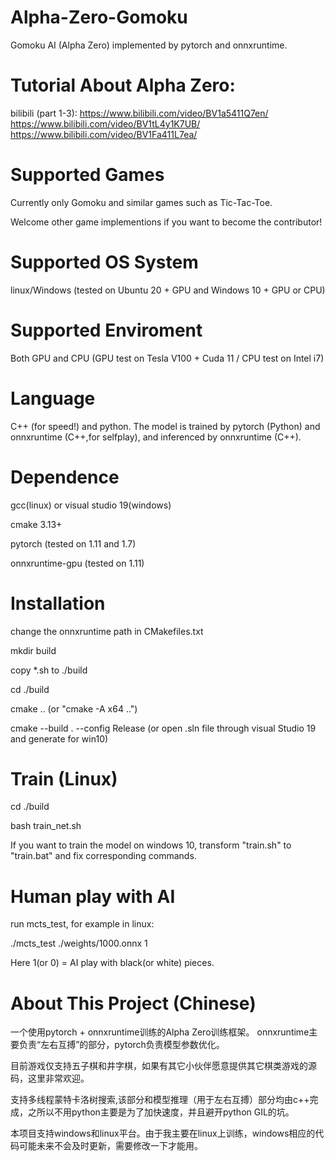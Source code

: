 # Alpha-Zero-Gomoku
Gomoku AI (Alpha Zero) implemented by pytorch and onnxruntime.

# Tutorial About Alpha Zero:
bilibili (part 1-3):
https://www.bilibili.com/video/BV1a5411Q7en/
https://www.bilibili.com/video/BV1tL4y1K7UB/
https://www.bilibili.com/video/BV1Fa411L7ea/

# Supported Games
Currently only Gomoku and similar games such as Tic-Tac-Toe. 

Welcome other game implementions if you want to become the contributor!


# Supported OS System
linux/Windows (tested on Ubuntu 20 + GPU and Windows 10 + GPU or CPU)


# Supported Enviroment
Both GPU and CPU (GPU test on Tesla V100 + Cuda 11 / CPU test on Intel i7)


# Language
C++ (for speed!) and python. The model is trained by pytorch (Python) and onnxruntime (C++,for selfplay), and inferenced by onnxruntime (C++).


# Dependence
gcc(linux) or visual studio 19(windows)

cmake 3.13+

pytorch (tested on 1.11 and 1.7)

onnxruntime-gpu (tested on 1.11)


# Installation
change the onnxruntime path in CMakefiles.txt

mkdir build

copy *.sh to ./build

cd ./build

cmake ..    (or "cmake -A x64 ..")

cmake --build . --config Release   (or open .sln file through visual Studio 19 and generate for win10)


# Train (Linux)
cd ./build

bash train_net.sh

If you want to train the model on windows 10, transform "train.sh" to "train.bat" and fix corresponding commands.


# Human play with AI
run mcts_test, for example in linux:

./mcts_test ./weights/1000.onnx 1

Here 1(or 0) = AI play with black(or white) pieces.

# About This Project (Chinese)

一个使用pytorch + onnxruntime训练的Alpha Zero训练框架。
onnxruntime主要负责“左右互搏”的部分，pytorch负责模型参数优化。

目前游戏仅支持五子棋和井字棋，如果有其它小伙伴愿意提供其它棋类游戏的源码，这里非常欢迎。

支持多线程蒙特卡洛树搜索,该部分和模型推理（用于左右互搏）部分均由c++完成，之所以不用python主要是为了加快速度，并且避开python GIL的坑。

本项目支持windows和linux平台。由于我主要在linux上训练，windows相应的代码可能未来不会及时更新，需要修改一下才能用。

